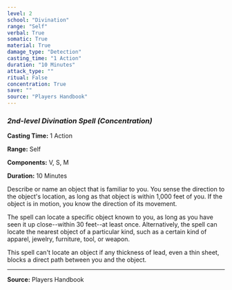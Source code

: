 ```yaml
---
level: 2
school: "Divination"
range: "Self"
verbal: True
somatic: True
material: True
damage_type: "Detection"
casting_time: "1 Action"
duration: "10 Minutes"
attack_type: ""
ritual: False
concentration: True
save: ""
source: "Players Handbook"
---
```


### *2nd-level Divination Spell* *(Concentration)*

**Casting Time:** 1 Action

**Range:** Self

**Components:** V, S, M

**Duration:** 10 Minutes

Describe or name an object that is familiar to you. You sense the direction to the object's location, as long as that object is within 1,000 feet of you. If the object is in motion, you know the direction of its movement.
 
 The spell can locate a specific object known to you, as long as you have seen it up close--within 30 feet--at least once. Alternatively, the spell can locate the nearest object of a particular kind, such as a certain kind of apparel, jewelry, furniture, tool, or weapon.
 
 This spell can't locate an object if any thickness of lead, even a thin sheet, blocks a direct path between you and the object.

---
**Source:** Players Handbook
